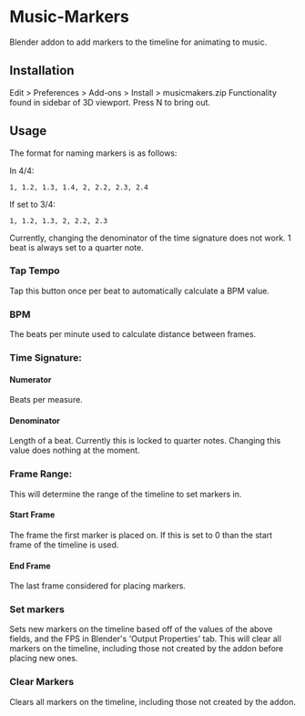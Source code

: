 # Music-Markers
Blender addon to add markers to the timeline for animating to music.

## Installation
Edit > Preferences > Add-ons > Install > musicmakers.zip
Functionality found in sidebar of 3D viewport. Press N to bring out.

## Usage

The format for naming markers is as follows:

  In 4/4:
  
    1, 1.2, 1.3, 1.4, 2, 2.2, 2.3, 2.4
  If set to 3/4:
  
    1, 1.2, 1.3, 2, 2.2, 2.3
    
  Currently, changing the denominator of the time signature does not work. 1 beat is always set to a quarter note.
  
### Tap Tempo
Tap this button once per beat to automatically calculate a BPM value.

### BPM
The beats per minute used to calculate distance between frames.

### Time Signature:

#### Numerator
Beats per measure.

#### Denominator
Length of a beat. Currently this is locked to quarter notes. Changing this value does nothing at the moment.

### Frame Range:
This will determine the range of the timeline to set markers in.

#### Start Frame
The frame the first marker is placed on. If this is set to 0 than the start frame of the timeline is used.

#### End Frame
The last frame considered for placing markers.

### Set markers
Sets new markers on the timeline based off of the values of the above fields, and the FPS in Blender's 'Output Properties' tab. This will clear all markers on the timeline, including those not created by the addon before placing new ones.

### Clear Markers
Clears all markers on the timeline, including those not created by the addon.
